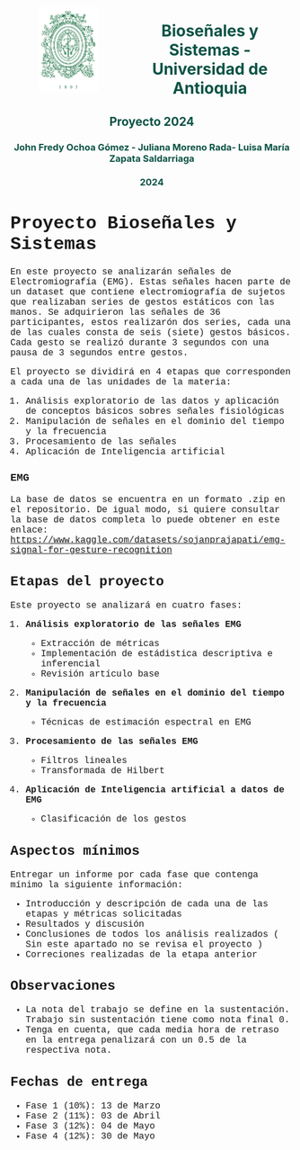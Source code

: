 <p><img alt="udeA logo" height="150px" src="https://github.com/freddyduitama/images/blob/master/logo.png?raw=true" align="left" hspace="50px" vspace="0px" style="width:107px;height:152px;"></p>
<h1><font color='0B5345'> <center>
Bioseñales y Sistemas - Universidad de Antioquia</center></font></h1>
<h2><font color='0B5345'> <center>
Proyecto 2024</center></font></h2>
<h3><font color='0B5345'> <center>
John Fredy Ochoa Gómez - Juliana Moreno Rada- Luisa María Zapata Saldarriaga </center></font></h3>
<h3><font color='0B5345'> <center>
2024 </center></font></h3>
<font  face="Courier New" size="3">
<p1><center> </center></p1>

# Proyecto Bioseñales y Sistemas

En este proyecto se analizarán señales de  Electromiografía (EMG). Estas señales hacen parte de un dataset que contiene electromiografía de sujetos que realizaban series de gestos estáticos con las manos. Se adquirieron las señales de 36 participantes, estos realizarón dos series, cada una de las cuales consta de seis (siete) gestos básicos. Cada gesto se realizó durante 3 segundos con una pausa de 3 segundos entre gestos.

El proyecto se dividirá en 4 etapas que corresponden a cada una de las unidades de la materia:
1. Análisis exploratorio de las datos y aplicación de conceptos básicos sobres señales fisiológicas
2. Manipulación de señales en el dominio del tiempo y la frecuencia
3. Procesamiento de las señales
4. Aplicación de Inteligencia artificial

### EMG 

La base de datos se encuentra en un formato .zip en el repositorio. De igual modo, si quiere consultar la base de datos completa lo puede obtener en este enlace: https://www.kaggle.com/datasets/sojanprajapati/emg-signal-for-gesture-recognition

## Etapas del proyecto
Este proyecto se analizará en cuatro fases:

1. **Análisis exploratorio de las señales EMG**

   - Extracción de métricas
   - Implementación de estádistica descriptiva e inferencial
   - Revisión artículo base 

2. **Manipulación de señales en el dominio del tiempo y la frecuencia**

    -  Técnicas de estimación espectral en EMG

3. **Procesamiento de las señales EMG**

    - Filtros lineales 
    - Transformada de Hilbert

4. **Aplicación de Inteligencia artificial a datos de EMG**

    - Clasificación de los gestos 

## Aspectos mínimos 
Entregar un informe por cada fase que contenga mínimo la siguiente información:

   * Introducción y descripción de cada una de las etapas y métricas solicitadas
   * Resultados y discusión 
   * Conclusiones de todos los análisis realizados ( Sin este apartado no se revisa el proyecto )
   * Correciones realizadas de la etapa anterior

## Observaciones 
   * La nota del trabajo se define en la sustentación. Trabajo sin sustentación tiene como nota final 0.
   * Tenga en cuenta, que cada media hora de retraso en la entrega penalizará con un 0.5 de la respectiva nota. 

## Fechas de entrega

   * Fase 1 (10%): 13 de Marzo
   * Fase 2 (11%): 03 de Abril
   * Fase 3 (12%): 04 de Mayo
   * Fase 4 (12%): 30 de Mayo 
